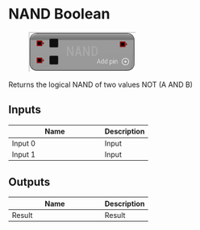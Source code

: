 # NAND Boolean

<div align="left" data-full-width="false">

<figure><img src="nand_boolean.png" alt=""><figcaption></figcaption></figure>

</div>

Returns the logical NAND of two values NOT (A AND B)

## Inputs

<table>
<thead><tr><th width="170">Name</th><th>Description</th></tr></thead>
<tbody>
<tr><td>Input 0</td><td>Input</td></tr>
<tr><td>Input 1</td><td>Input</td></tr>
</tbody>
</table>

## Outputs

<table>
<thead><tr><th width="170">Name</th><th>Description</th></tr></thead>
<tbody>
<tr><td>Result</td><td>Result</td></tr>
</tbody>
</table>